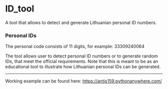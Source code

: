 # ID_tool
A tool that allows to detect and generate Lithuanian personal ID numbers.

### Personal IDs
The personal code consists of 11 digits, for example: 33309240064

The tool allows user to detect personal ID numbers or to generate random IDs, that meet the official requirements.
Note that this is meant to be as an educational tool to illustrate how Lithuanian personal IDs can be generated.
***
Working example can be found here: <https://antis159.pythonanywhere.com/>
